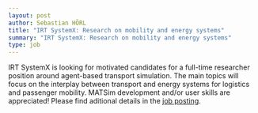 ```yaml
---
layout: post
author: Sebastian HÖRL
title: "IRT SystemX: Research on mobility and energy systems"
summary: "IRT SystemX: Research on mobility and energy systems"
type: job
---
```


IRT SystemX is looking for motivated candidates for a full-time researcher position around agent-based transport simulation. The main topics will focus on the interplay between transport and energy systems for logistics and passenger mobility. MATSim development and/or user skills are appreciated! Please find aditional details in the [job posting](https://www.irt-systemx.fr/recrutement/research-engineer-in-multi-agent-simulation-of-mobility-and-energy-systems-m-w/).
